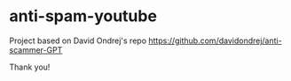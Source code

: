 # anti-spam-youtube

Project based on David Ondrej's repo https://github.com/davidondrej/anti-scammer-GPT

Thank you!
